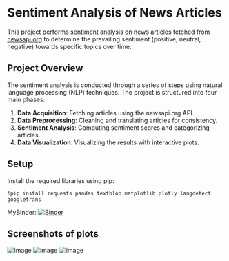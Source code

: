 # Sentiment Analysis of News Articles

This project performs sentiment analysis on news articles fetched from [newsapi.org](https://newsapi.org) to determine the prevailing sentiment (positive, neutral, negative) towards specific topics over time.

## Project Overview

The sentiment analysis is conducted through a series of steps using natural language processing (NLP) techniques. The project is structured into four main phases:

1. **Data Acquisition**: Fetching articles using the newsapi.org API.
2. **Data Preprocessing**: Cleaning and translating articles for consistency.
3. **Sentiment Analysis**: Computing sentiment scores and categorizing articles.
4. **Data Visualization**: Visualizing the results with interactive plots.

## Setup

Install the required libraries using pip:
```
!pip install requests pandas textblob matplotlib plotly langdetect googletrans
```

MyBinder: [![Binder](https://mybinder.org/badge_logo.svg)](https://mybinder.org/v2/gh/crackie-hakz/news-sentimental-analysis/HEAD)

## Screenshots of plots
![image](https://github.com/crackie-hakz/news-sentimental-analysis/assets/145805767/3b315d18-937d-484f-b010-d4229efbac12)
![image](https://github.com/crackie-hakz/news-sentimental-analysis/assets/145805767/31503d12-5ca5-42d6-a896-f42fb76a2ba4)
![image](https://github.com/crackie-hakz/news-sentimental-analysis/assets/145805767/b174911d-16fc-4c26-8ad9-f783348d5d2b)
